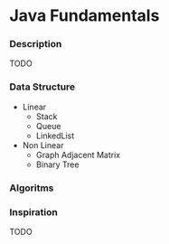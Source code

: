 # Java Fundamentals

### Description
TODO

### Data Structure

- Linear
  - Stack
  - Queue
  - LinkedList
- Non Linear
  - Graph Adjacent Matrix
  - Binary Tree

### Algoritms

### Inspiration
TODO
